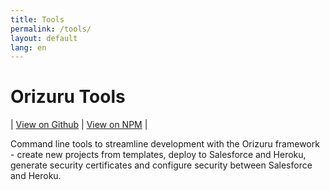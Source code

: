 ```yaml
---
title: Tools
permalink: /tools/
layout: default
lang: en
---
```


# Orizuru Tools
| [View on Github](https://github.com/financialforcedev/orizuru-tools) | [View on NPM](https://www.npmjs.com/package/@financialforcedev/orizuru-tools) |

Command line tools to streamline development with the Orizuru framework - create new projects from templates, deploy to Salesforce and Heroku, generate security certificates and configure security between Salesforce and Heroku.
